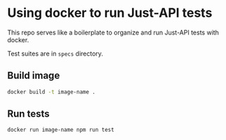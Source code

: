# Using docker to run Just-API tests
  This repo serves like a boilerplate to organize and run Just-API tests with docker.

Test suites are in `specs` directory.

## Build image
```sh
docker build -t image-name .
```

## Run tests
```sh
docker run image-name npm run test
```
